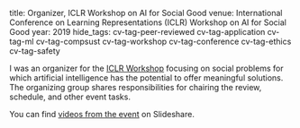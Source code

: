 title: Organizer, ICLR Workshop on AI for Social Good
venue: International Conference on Learning Representations (ICLR) Workshop on AI for Social Good
year: 2019
hide_tags: cv-tag-peer-reviewed cv-tag-application cv-tag-ml cv-tag-compsust cv-tag-workshop cv-tag-conference cv-tag-ethics cv-tag-safety

I was an organizer for the [ICLR Workshop](https://iclr.cc/Conferences/2019/Schedule?showEvent=637) focusing on social problems for which artificial intelligence has the potential to offer meaningful solutions. The organizing group shares responsibilities for chairing the review, schedule, and other event tasks.

You can find [videos from the event](https://slideslive.com/iclr/iclr-2019-r05-ai-for-social-good) on Slideshare.
